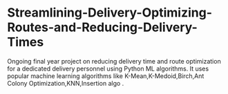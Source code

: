 # Streamlining-Delivery-Optimizing-Routes-and-Reducing-Delivery-Times
Ongoing final year project on reducing delivery time and route optimization for a dedicated delivery personnel using Python  ML algorithms.
It uses popular machine learning algorithms like K-Mean,K-Medoid,Birch,Ant Colony Optimization,KNN,Insertion algo .
